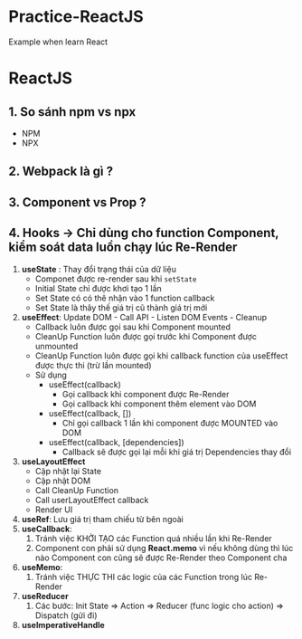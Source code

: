 # Practice-ReactJS
Example when learn React
# ReactJS
## 1. So sánh npm vs npx
  - NPM 
  - NPX
## 2. Webpack là gì ?
## 3. Component vs Prop ?
## 4. Hooks -> Chỉ dùng cho function Component, kiểm soát data luồn chạy lúc Re-Render
  1. **useState** : Thay đổi trạng thái của dữ liệu
     - Componet được re-render sau khi `setState`
     - Initial State chỉ được khơi tạo 1 lần
     - Set State có có thê nhận vào 1 function callback
     - Set State là thây thế giá trị cũ thành giá trị mới
  2. **useEffect**: Update DOM - Call API - Listen DOM Events - Cleanup
     - Callback luôn được gọi sau khi Component mounted
     - CleanUp Function luôn được gọi trước khi Component được unmounted
     - CleanUp Function luôn được gọi khi callback function của useEffect được thực thi (trừ lần mounted)
     - Sử dụng
       - useEffect(callback)
         - Gọi callback khi component được Re-Render
         - Gọi callback khi component thêm element vào DOM
       - useEffect(callback, [])
         - Chỉ gọi callback 1 lần khi component được MOUNTED vào DOM
       - useEffect(callback, [dependencies])
         - Callback sẽ được gọi lại mỗi khi giá trị Dependencies thay đổi
  3. **useLayoutEffect**
      - Cập nhật lại State
      - Cập nhật DOM
      - Call CleanUp Function
      - Call userLayoutEffect callback
      - Render UI
  4. **useRef**: Lưu giá trị tham chiếu từ bên ngoài
  5. **useCallback**: 
     1. Tránh việc KHỞI TẠO các Function quá nhiều lần khi Re-Render
     2. Component con phải sử dụng **React.memo** vì nếu không dùng thì lúc nào Component con cũng sẽ được Re-Render theo Component cha
  6. **useMemo**: 
     1. Tránh việc THỰC THI các logic của các Function trong lúc Re-Render
  7. **useReducer**
     1. Các bước: Init State => Action => Reducer (func logic cho action) => Dispatch (gửi đi)
  8. **useImperativeHandle**
